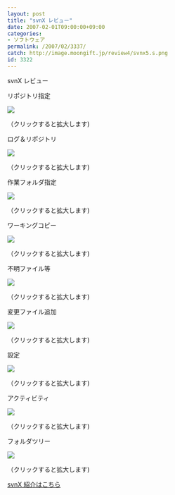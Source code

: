 ```yaml
---
layout: post
title: "svnX レビュー"
date: 2007-02-01T09:00:00+09:00
categories:
- ソフトウェア
permalink: /2007/02/3337/
catch: http://image.moongift.jp/review4/svnx5.s.png
id: 3322
---
```

svnX レビュー  
<!--more-->

リポジトリ指定

  

[![](http://image.moongift.jp/review4/svnx1.s.png)](http://image.moongift.jp/review4/svnx1.png)  
  
（クリックすると拡大します)

  

ログ＆リポジトリ

  

[![](http://image.moongift.jp/review4/svnx2.s.png)](http://image.moongift.jp/review4/svnx2.png)  
  
（クリックすると拡大します)

  

作業フォルダ指定

  

[![](http://image.moongift.jp/review4/svnx3.s.png)](http://image.moongift.jp/review4/svnx3.png)  
  
（クリックすると拡大します)

  

ワーキングコピー

  

[![](http://image.moongift.jp/review4/svnx4.s.png)](http://image.moongift.jp/review4/svnx4.png)  
  
（クリックすると拡大します)

  

不明ファイル等

  

[![](http://image.moongift.jp/review4/svnx5.s.png)](http://image.moongift.jp/review4/svnx5.png)  
  
（クリックすると拡大します)

  

変更ファイル追加

  

[![](http://image.moongift.jp/review4/svnx6.s.png)](http://image.moongift.jp/review4/svnx6.png)  
  
（クリックすると拡大します)

  

設定

  

[![](http://image.moongift.jp/review4/svnx7.s.png)](http://image.moongift.jp/review4/svnx7.png)  
  
（クリックすると拡大します)

  

アクティビティ

  

[![](http://image.moongift.jp/review4/svnx8.s.png)](http://image.moongift.jp/review4/svnx8.png)  
  
（クリックすると拡大します)

  

フォルダツリー

  

[![](http://image.moongift.jp/review4/svnx9.s.png)](http://image.moongift.jp/review4/svnx9.png)  
  
（クリックすると拡大します)

  

[svnX 紹介はこちら](http://oss.moongift.jp/intro/i-3334.html)

